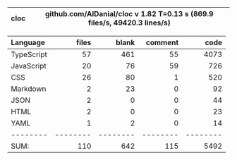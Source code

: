 
cloc|github.com/AlDanial/cloc v 1.82  T=0.13 s (869.9 files/s, 49420.3 lines/s)
--- | ---

Language|files|blank|comment|code
:-------|-------:|-------:|-------:|-------:
TypeScript|57|461|55|4073
JavaScript|20|76|59|726
CSS|26|80|1|520
Markdown|2|23|0|92
JSON|2|0|0|44
HTML|2|0|0|23
YAML|1|2|0|14
--------|--------|--------|--------|--------
SUM:|110|642|115|5492

